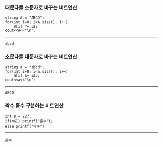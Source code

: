     


### 대문자를 소문자로 바꾸는 비트연산
    string A = "ABCD";
    for(int i=0; i<A.size(); i++)
        A[i] ^= 32;
    cout<<A<<"\n";
---
    abcd
### 소문자를 대문자로 바꾸는 비트연산
    string a = "abcd";
    for(int i=0; i<a.size(); i++)
        a[i] &= 223;
    cout<<a<<"\n";
--- 
    ABCD
### 짝수 홀수 구분하는 비트연산
    int n = 227;
    if(n&1) printf("홀수");
    else printf("짝수")
---
    홀수
